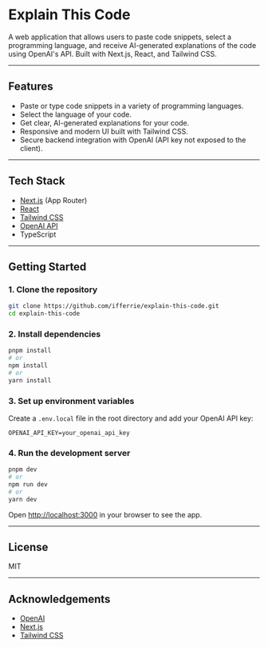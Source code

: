 # Explain This Code

A web application that allows users to paste code snippets, select a programming language, and receive AI-generated explanations of the code using OpenAI's API. Built with Next.js, React, and Tailwind CSS.

---

## Features

- Paste or type code snippets in a variety of programming languages.
- Select the language of your code.
- Get clear, AI-generated explanations for your code.
- Responsive and modern UI built with Tailwind CSS.
- Secure backend integration with OpenAI (API key not exposed to the client).

---

## Tech Stack

- [Next.js](https://nextjs.org/) (App Router)
- [React](https://react.dev/)
- [Tailwind CSS](https://tailwindcss.com/)
- [OpenAI API](https://platform.openai.com/docs/api-reference)
- TypeScript

---

## Getting Started

### 1. Clone the repository

```bash
git clone https://github.com/ifferrie/explain-this-code.git
cd explain-this-code
```

### 2. Install dependencies

```bash
pnpm install
# or
npm install
# or
yarn install
```

### 3. Set up environment variables

Create a `.env.local` file in the root directory and add your OpenAI API key:
```
OPENAI_API_KEY=your_openai_api_key
```

### 4. Run the development server

```bash
pnpm dev
# or
npm run dev
# or
yarn dev
```

Open [http://localhost:3000](http://localhost:3000) in your browser to see the app.

---

## License

MIT

---

## Acknowledgements

- [OpenAI](https://openai.com/)
- [Next.js](https://nextjs.org/)
- [Tailwind CSS](https://tailwindcss.com/)

